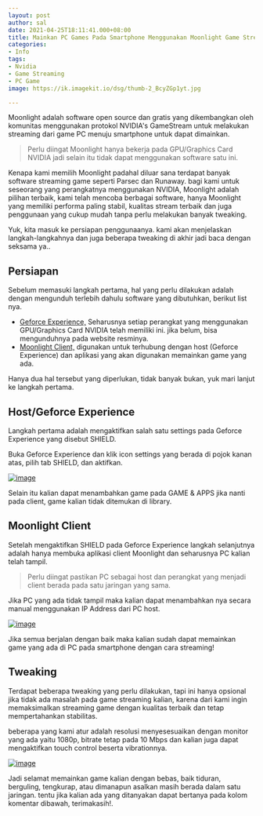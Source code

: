 ```yaml
---
layout: post
author: sal
date: 2021-04-25T18:11:41.000+08:00
title: Mainkan PC Games Pada Smartphone Menggunakan Moonlight Game Streaming
categories:
- Info
tags:
- Nvidia
- Game Streaming
- PC Game
image: https://ik.imagekit.io/dsg/thumb-2_BcyZGp1yt.jpg

---
```

Moonlight adalah software open source dan gratis yang dikembangkan oleh komunitas menggunakan protokol NVIDIA's GameStream untuk melakukan streaming dari game PC menuju smartphone untuk dapat dimainkan.

> Perlu diingat Moonlight hanya bekerja pada GPU/Graphics Card NVIDIA jadi selain itu tidak dapat menggunakan software satu ini.

Kenapa kami memilih Moonlight padahal diluar sana terdapat banyak software streaming game seperti Parsec dan Runaway. bagi kami untuk seseorang yang perangkatnya menggunakan NVIDIA, Moonlight adalah pilihan terbaik, kami telah mencoba berbagai software, hanya Moonlight yang memiliki performa paling stabil, kualitas stream terbaik dan juga penggunaan yang cukup mudah tanpa perlu melakukan banyak tweaking.

Yuk, kita masuk ke persiapan penggunaanya. kami akan menjelaskan langkah-langkahnya dan juga beberapa tweaking di akhir jadi baca dengan seksama ya..

## Persiapan

Sebelum memasuki langkah pertama, hal yang perlu dilakukan adalah dengan mengunduh terlebih dahulu software yang dibutuhkan, berikut list nya.

* [Geforce Experience,](https://www.nvidia.com/en-us/geforce/geforce-experience/) Seharusnya setiap perangkat yang menggunakan GPU/Graphics Card NVIDIA telah memiliki ini. jika belum, bisa mengunduhnya pada website resminya.
* [Moonlight Client,]() digunakan untuk terhubung dengan host (Geforce Experience) dan aplikasi yang akan digunakan memainkan game yang ada.

Hanya dua hal tersebut yang diperlukan, tidak banyak bukan, yuk mari lanjut ke langkah pertama.

## Host/Geforce Experience

Langkah pertama adalah mengaktifkan salah satu settings pada Geforce Experience yang disebut SHIELD.

Buka Geforce Experience dan klik icon settings yang berada di pojok kanan atas, pilih tab SHIELD, dan aktifkan.

<a href="https://ik.imagekit.io/dsg/moonlight-1_swXfesmF-1-.gif" class="glightbox">
<img src="https://ik.imagekit.io/dsg/moonlight-1_swXfesmF-1-.gif" alt="image" />
</a>

Selain itu kalian dapat menambahkan game pada GAME & APPS jika nanti pada client, game kalian tidak ditemukan di library.

## Moonlight Client

Setelah mengaktifkan SHIELD pada Geforce Experience langkah selanjutnya adalah hanya membuka aplikasi client Moonlight dan seharusnya PC kalian telah tampil.

> Perlu diingat pastikan PC sebagai host dan perangkat yang menjadi client berada pada satu jaringan yang sama.

Jika PC yang ada tidak tampil maka kalian dapat menambahkan nya secara manual menggunakan IP Address dari PC host.

<a href="https://ik.imagekit.io/dsg/moonlight-2_I4KiZf0jaYX.gif" class="glightbox">
<img src="https://ik.imagekit.io/dsg/moonlight-2_I4KiZf0jaYX.gif" alt="image" />
</a>

Jika semua berjalan dengan baik maka kalian sudah dapat memainkan game yang ada di PC pada smartphone dengan cara streaming!

## Tweaking

Terdapat beberapa tweaking yang perlu dilakukan, tapi ini hanya opsional jika tidak ada masalah pada game streaming kalian, karena dari kami ingin memaksimalkan streaming game dengan kualitas terbaik dan tetap mempertahankan stabilitas.

beberapa yang kami atur adalah resolusi menyesesuaikan dengan monitor yang ada yaitu 1080p, bitrate tetap pada 10 Mbps dan kalian juga dapat mengaktifkan touch control beserta vibrationnya.

<a href="https://ik.imagekit.io/dsg/img-1_adaps7EALO.jpg" class="glightbox">
<img src="https://ik.imagekit.io/dsg/img-1_adaps7EALO.jpg" alt="image" />
</a>

Jadi selamat memainkan game kalian dengan bebas, baik tiduran, berguling, tengkurap, atau dimanapun asalkan masih berada dalam satu jaringan. tentu jika kalian ada yang ditanyakan dapat bertanya pada kolom komentar dibawah, terimakasih!.